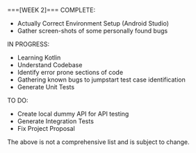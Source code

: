 ===[WEEK 2]===
COMPLETE:
* Actually Correct Environment Setup (Android Studio)
* Gather screen-shots of some personally found bugs

IN PROGRESS:
* Learning Kotlin
* Understand Codebase
* Identify error prone sections of code
* Gathering known bugs to jumpstart test case identification
* Generate Unit Tests

TO DO:
* Create local dummy API for API testing
* Generate Integration Tests
* Fix Project Proposal

The above is not a comprehensive list and is subject to change.

